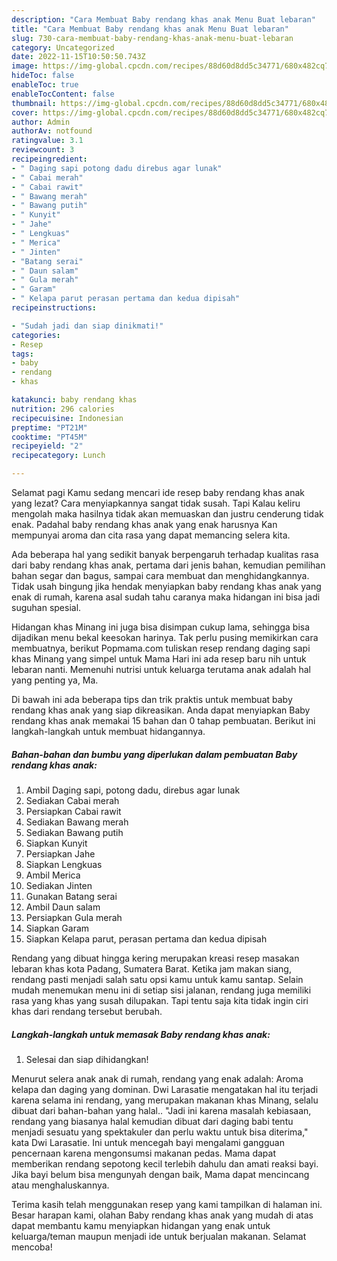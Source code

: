 ```yaml
---
description: "Cara Membuat Baby rendang khas anak Menu Buat lebaran"
title: "Cara Membuat Baby rendang khas anak Menu Buat lebaran"
slug: 730-cara-membuat-baby-rendang-khas-anak-menu-buat-lebaran
category: Uncategorized
date: 2022-11-15T10:50:50.743Z
image: https://img-global.cpcdn.com/recipes/88d60d8dd5c34771/680x482cq70/baby-rendang-khas-anak-foto-resep-utama.jpg
hideToc: false
enableToc: true
enableTocContent: false
thumbnail: https://img-global.cpcdn.com/recipes/88d60d8dd5c34771/680x482cq70/baby-rendang-khas-anak-foto-resep-utama.jpg
cover: https://img-global.cpcdn.com/recipes/88d60d8dd5c34771/680x482cq70/baby-rendang-khas-anak-foto-resep-utama.jpg
author: Admin
authorAv: notfound
ratingvalue: 3.1
reviewcount: 3
recipeingredient:
- " Daging sapi potong dadu direbus agar lunak"
- " Cabai merah"
- " Cabai rawit"
- " Bawang merah"
- " Bawang putih"
- " Kunyit"
- " Jahe"
- " Lengkuas"
- " Merica"
- " Jinten"
- "Batang serai"
- " Daun salam"
- " Gula merah"
- " Garam"
- " Kelapa parut perasan pertama dan kedua dipisah"
recipeinstructions:

- "Sudah jadi dan siap dinikmati!"
categories:
- Resep
tags:
- baby
- rendang
- khas

katakunci: baby rendang khas 
nutrition: 296 calories
recipecuisine: Indonesian
preptime: "PT21M"
cooktime: "PT45M"
recipeyield: "2"
recipecategory: Lunch

---
```



Selamat pagi Kamu sedang mencari ide resep baby rendang khas anak yang lezat? Cara menyiapkannya sangat tidak susah. Tapi Kalau keliru mengolah maka hasilnya tidak akan memuaskan dan justru cenderung tidak enak. Padahal baby rendang khas anak yang enak harusnya Kan mempunyai aroma dan cita rasa yang dapat memancing selera kita.


Ada beberapa hal yang sedikit banyak berpengaruh terhadap kualitas rasa dari baby rendang khas anak, pertama dari jenis bahan, kemudian pemilihan bahan segar dan bagus, sampai cara membuat dan menghidangkannya. Tidak usah bingung jika hendak menyiapkan baby rendang khas anak yang enak di rumah, karena asal sudah tahu caranya maka hidangan ini bisa jadi suguhan spesial.

Hidangan khas Minang ini juga bisa disimpan cukup lama, sehingga bisa dijadikan menu bekal keesokan harinya. Tak perlu pusing memikirkan cara membuatnya, berikut Popmama.com tuliskan resep rendang daging sapi khas Minang yang simpel untuk Mama Hari ini ada resep baru nih untuk lebaran nanti. Memenuhi nutrisi untuk keluarga terutama anak adalah hal yang penting ya, Ma.


Di bawah ini ada beberapa tips dan trik praktis untuk membuat baby rendang khas anak yang siap dikreasikan. Anda dapat menyiapkan Baby rendang khas anak memakai 15 bahan dan 0 tahap pembuatan. Berikut ini langkah-langkah untuk membuat hidangannya.

<!--inarticleads1-->

##### Bahan-bahan dan bumbu yang diperlukan dalam pembuatan Baby rendang khas anak:

1. Ambil  Daging sapi, potong dadu, direbus agar lunak
1. Sediakan  Cabai merah
1. Persiapkan  Cabai rawit
1. Sediakan  Bawang merah
1. Sediakan  Bawang putih
1. Siapkan  Kunyit
1. Persiapkan  Jahe
1. Siapkan  Lengkuas
1. Ambil  Merica
1. Sediakan  Jinten
1. Gunakan Batang serai
1. Ambil  Daun salam
1. Persiapkan  Gula merah
1. Siapkan  Garam
1. Siapkan  Kelapa parut, perasan pertama dan kedua dipisah


Rendang yang dibuat hingga kering merupakan kreasi resep masakan lebaran khas kota Padang, Sumatera Barat. Ketika jam makan siang, rendang pasti menjadi salah satu opsi kamu untuk kamu santap. Selain mudah menemukan menu ini di setiap sisi jalanan, rendang juga memiliki rasa yang khas yang susah dilupakan. Tapi tentu saja kita tidak ingin ciri khas dari rendang tersebut berubah. 

<!--inarticleads2-->

##### Langkah-langkah untuk memasak Baby rendang khas anak:


1. Selesai dan siap dihidangkan!

Menurut selera anak anak di rumah, rendang yang enak adalah: Aroma kelapa dan daging yang dominan. Dwi Larasatie mengatakan hal itu terjadi karena selama ini rendang, yang merupakan makanan khas Minang, selalu dibuat dari bahan-bahan yang halal.. &#34;Jadi ini karena masalah kebiasaan, rendang yang biasanya halal kemudian dibuat dari daging babi tentu menjadi sesuatu yang spektakuler dan perlu waktu untuk bisa diterima,&#34; kata Dwi Larasatie. Ini untuk mencegah bayi mengalami gangguan pencernaan karena mengonsumsi makanan pedas. Mama dapat memberikan rendang sepotong kecil terlebih dahulu dan amati reaksi bayi. Jika bayi belum bisa mengunyah dengan baik, Mama dapat mencincang atau menghaluskannya. 

Terima kasih telah menggunakan resep yang kami tampilkan di halaman ini. Besar harapan kami, olahan Baby rendang khas anak yang mudah di atas dapat membantu kamu menyiapkan hidangan yang enak untuk keluarga/teman maupun menjadi ide untuk berjualan makanan. Selamat mencoba!
